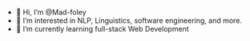 - 👋 Hi, I’m @Mad-foley
- 👀 I’m interested in NLP, Linguistics, software engineering, and more.
- 🌱 I’m currently learning full-stack Web Development

<!---
Mad-foley/Mad-foley is a ✨ special ✨ repository because its `README.md` (this file) appears on your GitHub profile.
You can click the Preview link to take a look at your changes.
--->
